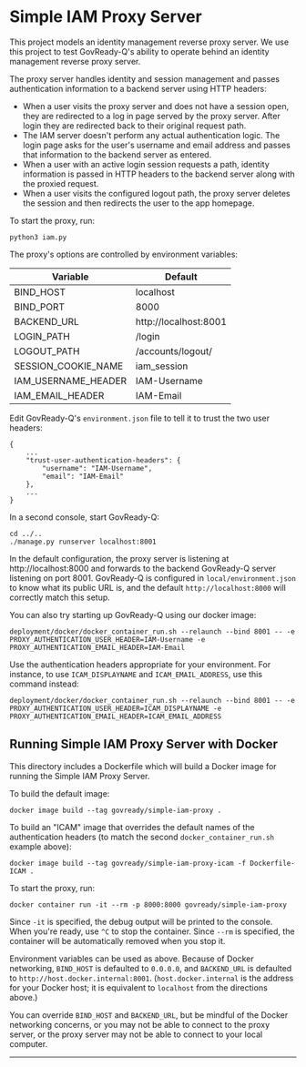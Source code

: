 Simple IAM Proxy Server
=======================

This project models an identity management reverse proxy server. We use this project to test GovReady-Q's
ability to operate behind an identity management reverse proxy server.

The proxy server handles identity and session management and passes authentication information to
a backend server using HTTP headers:

* When a user visits the proxy server and does not have a session open, they are redirected to
  a log in page served by the proxy server. After login they are redirected back to their original
  request path.
* The IAM server doesn't perform any actual authentication logic. The login page asks for the user's username and email address and passes that information to the backend server as entered.
* When a user with an active login session requests a path, identity information is passed in
  HTTP headers to the backend server along with the proxied request.
* When a user visits the configured logout path, the proxy server deletes the session and then
  redirects the user to the app homepage.

To start the proxy, run:

	python3 iam.py

The proxy's options are controlled by environment variables:

| Variable | Default |
| -------- | ------- |
| BIND_HOST | localhost |
| BIND_PORT | 8000 |
| BACKEND_URL | http://localhost:8001 |
| LOGIN_PATH | /login |
| LOGOUT_PATH | /accounts/logout/ |
| SESSION_COOKIE_NAME | iam_session |
| IAM_USERNAME_HEADER | IAM-Username |
| IAM_EMAIL_HEADER | IAM-Email |

Edit GovReady-Q's `environment.json` file to tell it to trust the two user headers:

```
{
	...
	"trust-user-authentication-headers": {
		"username": "IAM-Username",
		"email": "IAM-Email"
	},
	...
}
```

In a second console, start GovReady-Q:

	cd ../..
	./manage.py runserver localhost:8001

In the default configuration, the proxy server is listening at http://localhost:8000 and forwards to the backend GovReady-Q server listening on port 8001. GovReady-Q is configured in `local/environment.json` to know what its public URL is, and the default `http://localhost:8000` will correctly match this setup.

You can also try starting up GovReady-Q using our docker image:

	deployment/docker/docker_container_run.sh --relaunch --bind 8001 -- -e PROXY_AUTHENTICATION_USER_HEADER=IAM-Username -e PROXY_AUTHENTICATION_EMAIL_HEADER=IAM-Email

Use the authentication headers appropriate for your environment.  For instance, to use `ICAM_DISPLAYNAME` and `ICAM_EMAIL_ADDRESS`, use this command instead:

	deployment/docker/docker_container_run.sh --relaunch --bind 8001 -- -e PROXY_AUTHENTICATION_USER_HEADER=ICAM_DISPLAYNAME -e PROXY_AUTHENTICATION_EMAIL_HEADER=ICAM_EMAIL_ADDRESS

Running Simple IAM Proxy Server with Docker
---------------------------------------------------------

This directory includes a Dockerfile which will build a Docker image for running the Simple IAM Proxy Server.

To build the default image:

	docker image build --tag govready/simple-iam-proxy .

To build an "ICAM" image that overrides the default names of the authentication headers (to match the second `docker_container_run.sh` example above):

	docker image build --tag govready/simple-iam-proxy-icam -f Dockerfile-ICAM .


To start the proxy, run:

	docker container run -it --rm -p 8000:8000 govready/simple-iam-proxy

Since `-it` is specified, the debug output will be printed to the console.  When you're ready, use `^C` to stop the container.  Since `--rm` is specified, the container will be automatically removed when you stop it.

Environment variables can be used as above.  Because of Docker networking, `BIND_HOST` is defaulted to `0.0.0.0`, and `BACKEND_URL` is defaulted to `http://host.docker.internal:8001`. (`host.docker.internal` is the address for your Docker host; it is equivalent to `localhost` from the directions above.)

You can override `BIND_HOST` and `BACKEND_URL`, but be mindful of the Docker networking concerns, or you may not be able to connect to the proxy server, or the proxy server may not be able to connect to your local computer.

---
